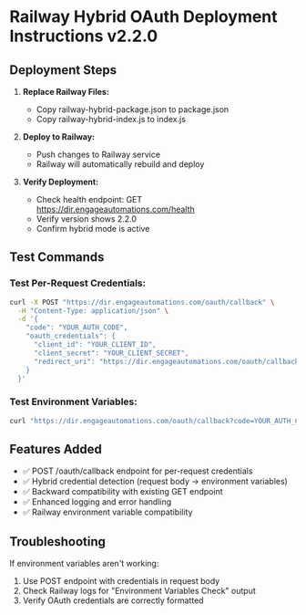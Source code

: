 
# Railway Hybrid OAuth Deployment Instructions v2.2.0

## Deployment Steps

1. **Replace Railway Files:**
   - Copy railway-hybrid-package.json to package.json
   - Copy railway-hybrid-index.js to index.js

2. **Deploy to Railway:**
   - Push changes to Railway service
   - Railway will automatically rebuild and deploy

3. **Verify Deployment:**
   - Check health endpoint: GET https://dir.engageautomations.com/health
   - Verify version shows 2.2.0
   - Confirm hybrid mode is active

## Test Commands

### Test Per-Request Credentials:
```bash
curl -X POST "https://dir.engageautomations.com/oauth/callback" \
  -H "Content-Type: application/json" \
  -d '{
    "code": "YOUR_AUTH_CODE",
    "oauth_credentials": {
      "client_id": "YOUR_CLIENT_ID",
      "client_secret": "YOUR_CLIENT_SECRET",
      "redirect_uri": "https://dir.engageautomations.com/oauth/callback"
    }
  }'
```

### Test Environment Variables:
```bash
curl "https://dir.engageautomations.com/oauth/callback?code=YOUR_AUTH_CODE"
```

## Features Added

- ✅ POST /oauth/callback endpoint for per-request credentials
- ✅ Hybrid credential detection (request body → environment variables)
- ✅ Backward compatibility with existing GET endpoint
- ✅ Enhanced logging and error handling
- ✅ Railway environment variable compatibility

## Troubleshooting

If environment variables aren't working:
1. Use POST endpoint with credentials in request body
2. Check Railway logs for "Environment Variables Check" output
3. Verify OAuth credentials are correctly formatted
